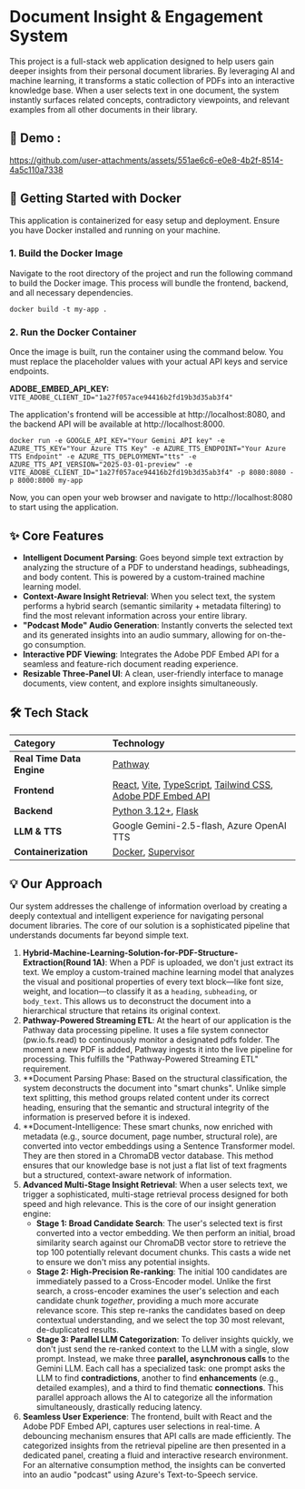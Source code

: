 # **Document Insight & Engagement System**

This project is a full-stack web application designed to help users gain deeper insights from their personal document libraries. By leveraging AI and machine learning, it transforms a static collection of PDFs into an interactive knowledge base. When a user selects text in one document, the system instantly surfaces related concepts, contradictory viewpoints, and relevant examples from all other documents in their library.

## 🎥 Demo :


https://github.com/user-attachments/assets/551ae6c6-e0e8-4b2f-8514-4a5c110a7338



## **🚀 Getting Started with Docker**

This application is containerized for easy setup and deployment. Ensure you have Docker installed and running on your machine.

### **1\. Build the Docker Image**

Navigate to the root directory of the project and run the following command to build the Docker image. This process will bundle the frontend, backend, and all necessary dependencies.

```
docker build -t my-app .
```
### **2\. Run the Docker Container**

Once the image is built, run the container using the command below. You must replace the placeholder values with your actual API keys and service endpoints.

**ADOBE\_EMBED\_API\_KEY:**  
`VITE_ADOBE_CLIENT_ID="1a27f057ace94416b2fd19b3d35ab3f4"`

The application's frontend will be accessible at http://localhost:8080, and the backend API will be available at http://localhost:8000.

```
docker run -e GOOGLE_API_KEY="Your Gemini API key" -e AZURE_TTS_KEY="Your Azure TTS Key" -e AZURE_TTS_ENDPOINT="Your Azure TTS Endpoint" -e AZURE_TTS_DEPLOYMENT="tts" -e AZURE_TTS_API_VERSION="2025-03-01-preview" -e VITE_ADOBE_CLIENT_ID="1a27f057ace94416b2fd19b3d35ab3f4" -p 8080:8080 -p 8000:8000 my-app
```

Now, you can open your web browser and navigate to http://localhost:8080 to start using the application.

## **✨ Core Features**

* **Intelligent Document Parsing**: Goes beyond simple text extraction by analyzing the structure of a PDF to understand headings, subheadings, and body content. This is powered by a custom-trained machine learning model.  
* **Context-Aware Insight Retrieval**: When you select text, the system performs a hybrid search (semantic similarity \+ metadata filtering) to find the most relevant information across your entire library.  
* **"Podcast Mode" Audio Generation**: Instantly converts the selected text and its generated insights into an audio summary, allowing for on-the-go consumption.  
* **Interactive PDF Viewing**: Integrates the Adobe PDF Embed API for a seamless and feature-rich document reading experience.  
* **Resizable Three-Panel UI**: A clean, user-friendly interface to manage documents, view content, and explore insights simultaneously.

## **🛠️ Tech Stack**

| Category | Technology |
| :---- | :---- |
| **Real Time Data Engine** | [Pathway](https://pathway.com/developers/user-guide/llm-xpack/llm-app-pathway/) |
| **Frontend** | [React](https://reactjs.org/), [Vite](https://vitejs.dev/), [TypeScript](https://www.typescriptlang.org/), [Tailwind CSS](https://tailwindcss.com/), [Adobe PDF Embed API](https://developer.adobe.com/document-services/docs/overview/pdf-embed-api/) |
| **Backend** | [Python 3.12+](https://www.python.org/), [Flask](https://flask.palletsprojects.com/) |
| **LLM & TTS** | Google Gemini-2.5-flash, Azure OpenAI TTS |
| **Containerization** | [Docker](https://www.docker.com/), [Supervisor](http://supervisord.org/) |

## 

## **💡 Our Approach**

Our system addresses the challenge of information overload by creating a deeply contextual and intelligent experience for navigating personal document libraries. The core of our solution is a sophisticated pipeline that understands documents far beyond simple text.

1. **Hybrid-Machine-Learning-Solution-for-PDF-Structure-Extraction(Round 1A)**: When a PDF is uploaded, we don't just extract its text. We employ a custom-trained machine learning model that analyzes the visual and positional properties of every text block—like font size, weight, and location—to classify it as a `heading`, `subheading`, or `body_text`. This allows us to deconstruct the document into a hierarchical structure that retains its original context.
2. **Pathway-Powered Streaming ETL**: At the heart of our application is the Pathway data processing pipeline. It uses a file system connector (pw.io.fs.read) to continuously monitor a designated pdfs folder. The moment a new PDF is added, Pathway ingests it into the live pipeline for processing. This fulfills the "Pathway-Powered Streaming ETL" requirement.
3. **Document Parsing Phase: Based on the structural classification, the system deconstructs the document into "smart chunks". Unlike simple text splitting, this method groups related content under its correct heading, ensuring that the semantic and structural integrity of the information is preserved before it is indexed.  
4. **Document-Intelligence: These smart chunks, now enriched with metadata (e.g., source document, page number, structural role), are converted into vector embeddings using a Sentence Transformer model. They are then stored in a ChromaDB vector database. This method ensures that our knowledge base is not just a flat list of text fragments but a structured, context-aware network of information.  
5. **Advanced Multi-Stage Insight Retrieval**: When a user selects text, we trigger a sophisticated, multi-stage retrieval process designed for both speed and high relevance. This is the core of our insight generation engine:  
   * **Stage 1: Broad Candidate Search**: The user's selected text is first converted into a vector embedding. We then perform an initial, broad similarity search against our ChromaDB vector store to retrieve the top 100 potentially relevant document chunks. This casts a wide net to ensure we don't miss any potential insights.  
   * **Stage 2: High-Precision Re-ranking**: The initial 100 candidates are immediately passed to a Cross-Encoder model. Unlike the first search, a cross-encoder examines the user's selection and each candidate chunk *together*, providing a much more accurate relevance score. This step re-ranks the candidates based on deep contextual understanding, and we select the top 30 most relevant, de-duplicated results.  
   * **Stage 3: Parallel LLM Categorization**: To deliver insights quickly, we don't just send the re-ranked context to the LLM with a single, slow prompt. Instead, we make three **parallel, asynchronous calls** to the Gemini LLM. Each call has a specialized task: one prompt asks the LLM to find **contradictions**, another to find **enhancements** (e.g., detailed examples), and a third to find thematic **connections**. This parallel approach allows the AI to categorize all the information simultaneously, drastically reducing latency.  
6. **Seamless User Experience**: The frontend, built with React and the Adobe PDF Embed API, captures user selections in real-time. A debouncing mechanism ensures that API calls are made efficiently. The categorized insights from the retrieval pipeline are then presented in a dedicated panel, creating a fluid and interactive research environment. For an alternative consumption method, the insights can be converted into an audio "podcast" using Azure's Text-to-Speech service.

